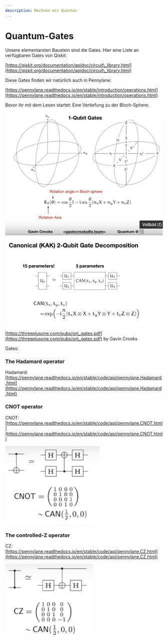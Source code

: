 ```yaml
---
description: Rechnen mit Quanten
---
```


# Quantum-Gates

Unsere elementarsten Baustein sind die Gates. Hier eine Liste an verfügbaren Gates von Qiskit:

[https://qiskit.org/documentation/apidoc/circuit\_library.html](https://qiskit.org/documentation/apidoc/circuit\_library.html)

Diese Gates finden wir natürlich auch in Pennylane:

[https://pennylane.readthedocs.io/en/stable/introduction/operations.html](https://pennylane.readthedocs.io/en/stable/introduction/operations.html)

Bevor ihr mit dem Lesen startet: Eine Vertiefung zu der Bloch-Sphere:

![](<../../.gitbook/assets/grafik (12) (1) (1) (1).png>)

![](<../../.gitbook/assets/grafik (1) (1).png>)

[https://threeplusone.com/pubs/on\_gates.pdf](https://threeplusone.com/pubs/on\_gates.pdf)  by Gavin Crooks



Gates:

### The Hadamard operator

Hadamard:  [https://pennylane.readthedocs.io/en/stable/code/api/pennylane.Hadamard.html](https://pennylane.readthedocs.io/en/stable/code/api/pennylane.Hadamard.html)

### CNOT operator

CNOT: [https://pennylane.readthedocs.io/en/stable/code/api/pennylane.CNOT.html](https://pennylane.readthedocs.io/en/stable/code/api/pennylane.CNOT.html)

![](<../../.gitbook/assets/grafik (2) (1) (1).png>)

### The controlled-Z operator

CZ: [https://pennylane.readthedocs.io/en/stable/code/api/pennylane.CZ.html](https://pennylane.readthedocs.io/en/stable/code/api/pennylane.CZ.html)

![](<../../.gitbook/assets/grafik (4) (1) (1) (1) (1) (1).png>)

